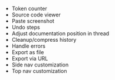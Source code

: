 - Token counter
- Source code viewer
- Paste screenshot
- Undo steps
- Adjust documentation position in thread
- Cleanup/compress history
- Handle errors
- Export as file
- Export via URL
- Side nav customization
- Top nav customization
